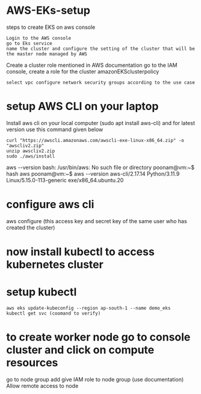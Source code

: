 # AWS-EKs-setup
steps to create EKS on aws console
```
Login to the AWS console 
go to Eks service 
name the cluster and configure the setting of the cluster that will be the master node managed by AWS
```
Create a cluster role mentioned in AWS documentation 
go to the IAM console, create a role for the cluster amazonEKSclusterpolicy
```
select vpc configure network security groups according to the use case
```
# setup AWS CLI on your laptop
Install aws cli on your local computer (sudo apt install aws-cli) and for latest version use this command given below
```
curl "https://awscli.amazonaws.com/awscli-exe-linux-x86_64.zip" -o "awscliv2.zip"
unzip awscliv2.zip
sudo ./aws/install
```
aws --version
bash: /usr/bin/aws: No such file or directory
poonam@vm:~$ hash aws
poonam@vm:~$ aws --version
aws-cli/2.17.14 Python/3.11.9 Linux/5.15.0-113-generic exe/x86_64.ubuntu.20

# configure aws cli 
aws configure (this access key and secret key of the same user who has created the cluster)
# now install kubectl to access kubernetes cluster
# setup kubectl 
```
aws eks update-kubeconfig --region ap-south-1 --name demo_eks
kubectl get svc (coomand to verify)
```
# to create worker node go to console cluster and click on compute resources
go to node group add
give IAM role to node group (use documentation)
Allow remote access to node 




